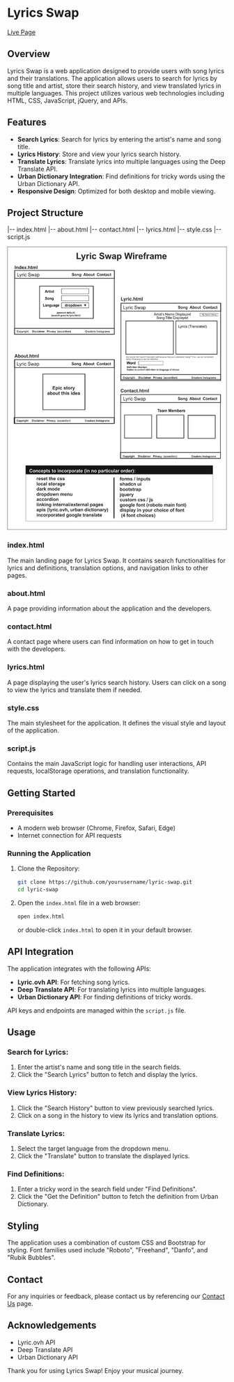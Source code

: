 # Lyrics Swap

[Live Page](https://lukemaines.github.io/lyric-swap/)

## Overview

Lyrics Swap is a web application designed to provide users with song lyrics and their translations. The application allows users to search for lyrics by song title and artist, store their search history, and view translated lyrics in multiple languages. This project utilizes various web technologies including HTML, CSS, JavaScript, jQuery, and APIs.

## Features

- **Search Lyrics**: Search for lyrics by entering the artist's name and song title.
- **Lyrics History**: Store and view your lyrics search history.
- **Translate Lyrics**: Translate lyrics into multiple languages using the Deep Translate API.
- **Urban Dictionary Integration**: Find definitions for tricky words using the Urban Dictionary API.
- **Responsive Design**: Optimized for both desktop and mobile viewing.

## Project Structure

|-- index.html
|-- about.html
|-- contact.html
|-- lyrics.html
|-- style.css
|-- script.js


![Lyric Swap Wireframe](./assets/lyric2.jpg)

### index.html

The main landing page for Lyrics Swap. It contains search functionalities for lyrics and definitions, translation options, and navigation links to other pages.

### about.html

A page providing information about the application and the developers.

### contact.html

A contact page where users can find information on how to get in touch with the developers.

### lyrics.html

A page displaying the user's lyrics search history. Users can click on a song to view the lyrics and translate them if needed.

### style.css

The main stylesheet for the application. It defines the visual style and layout of the application.

### script.js

Contains the main JavaScript logic for handling user interactions, API requests, localStorage operations, and translation functionality.

## Getting Started

### Prerequisites

- A modern web browser (Chrome, Firefox, Safari, Edge)
- Internet connection for API requests

### Running the Application

1. Clone the Repository:

    ```bash
    git clone https://github.com/yourusername/lyric-swap.git
    cd lyric-swap
    ```

2. Open the `index.html` file in a web browser:

    ```bash
    open index.html
    ```

    or double-click `index.html` to open it in your default browser.

## API Integration

The application integrates with the following APIs:

- **Lyric.ovh API**: For fetching song lyrics.
- **Deep Translate API**: For translating lyrics into multiple languages.
- **Urban Dictionary API**: For finding definitions of tricky words.

API keys and endpoints are managed within the `script.js` file.

## Usage

### Search for Lyrics:

1. Enter the artist's name and song title in the search fields.
2. Click the "Search Lyrics" button to fetch and display the lyrics.

### View Lyrics History:

1. Click the "Search History" button to view previously searched lyrics.
2. Click on a song in the history to view its lyrics and translation options.

### Translate Lyrics:

1. Select the target language from the dropdown menu.
2. Click the "Translate" button to translate the displayed lyrics.

### Find Definitions:

1. Enter a tricky word in the search field under "Find Definitions".
2. Click the "Get the Definition" button to fetch the definition from Urban Dictionary.

## Styling

The application uses a combination of custom CSS and Bootstrap for styling. Font families used include "Roboto", "Freehand", "Danfo", and "Rubik Bubbles".

## Contact

For any inquiries or feedback, please contact us by referencing our [Contact Us](contact.html) page.

## Acknowledgements

- Lyric.ovh API
- Deep Translate API
- Urban Dictionary API

Thank you for using Lyrics Swap! Enjoy your musical journey.
